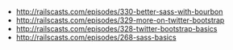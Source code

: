 * http://railscasts.com/episodes/330-better-sass-with-bourbon
* http://railscasts.com/episodes/329-more-on-twitter-bootstrap
* http://railscasts.com/episodes/328-twitter-bootstrap-basics
* http://railscasts.com/episodes/268-sass-basics
